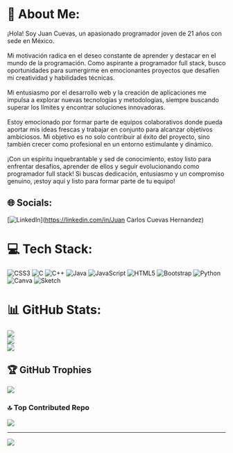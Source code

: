 # 💫 About Me:
¡Hola! Soy Juan Cuevas, un apasionado programador joven de 21 años con sede en México.<br><br>Mi motivación radica en el deseo constante de aprender y destacar en el mundo de la programación. Como aspirante a programador full stack, busco oportunidades para sumergirme en emocionantes proyectos que desafíen mi creatividad y habilidades técnicas.<br><br>Mi entusiasmo por el desarrollo web y la creación de aplicaciones me impulsa a explorar nuevas tecnologías y metodologías, siempre buscando superar los límites y encontrar soluciones innovadoras.<br><br>Estoy emocionado por formar parte de equipos colaborativos donde pueda aportar mis ideas frescas y trabajar en conjunto para alcanzar objetivos ambiciosos. Mi objetivo es no solo contribuir al éxito del proyecto, sino también crecer como profesional en un entorno estimulante y dinámico.<br><br>¡Con un espíritu inquebrantable y sed de conocimiento, estoy listo para enfrentar desafíos, aprender de ellos y seguir evolucionando como programador full stack! Si buscas dedicación, entusiasmo y un compromiso genuino, ¡estoy aquí y listo para formar parte de tu equipo!


## 🌐 Socials:
[![LinkedIn](https://img.shields.io/badge/LinkedIn-%230077B5.svg?logo=linkedin&logoColor=white)](https://linkedin.com/in/Juan Carlos Cuevas Hernandez) 

# 💻 Tech Stack:
![CSS3](https://img.shields.io/badge/css3-%231572B6.svg?style=plastic&logo=css3&logoColor=white) ![C](https://img.shields.io/badge/c-%2300599C.svg?style=plastic&logo=c&logoColor=white) ![C++](https://img.shields.io/badge/c++-%2300599C.svg?style=plastic&logo=c%2B%2B&logoColor=white) ![Java](https://img.shields.io/badge/java-%23ED8B00.svg?style=plastic&logo=openjdk&logoColor=white) ![JavaScript](https://img.shields.io/badge/javascript-%23323330.svg?style=plastic&logo=javascript&logoColor=%23F7DF1E) ![HTML5](https://img.shields.io/badge/html5-%23E34F26.svg?style=plastic&logo=html5&logoColor=white) ![Bootstrap](https://img.shields.io/badge/bootstrap-%238511FA.svg?style=plastic&logo=bootstrap&logoColor=white) ![Python](https://img.shields.io/badge/python-3670A0?style=plastic&logo=python&logoColor=ffdd54) ![Canva](https://img.shields.io/badge/Canva-%2300C4CC.svg?style=plastic&logo=Canva&logoColor=white) ![Sketch](https://img.shields.io/badge/Sketch-FFB387?style=plastic&logo=sketch&logoColor=black)
# 📊 GitHub Stats:
![](https://github-readme-stats.vercel.app/api?username=jcuevas340&theme=tokyonight&hide_border=false&include_all_commits=false&count_private=false)<br/>
![](https://github-readme-streak-stats.herokuapp.com/?user=jcuevas340&theme=tokyonight&hide_border=false)<br/>
![](https://github-readme-stats.vercel.app/api/top-langs/?username=jcuevas340&theme=tokyonight&hide_border=false&include_all_commits=false&count_private=false&layout=compact)

## 🏆 GitHub Trophies
![](https://github-profile-trophy.vercel.app/?username=jcuevas340&theme=tokyonight&no-frame=false&no-bg=true&margin-w=4)

### 🔝 Top Contributed Repo
![](https://github-contributor-stats.vercel.app/api?username=jcuevas340&limit=5&theme=tokyonight&combine_all_yearly_contributions=true)

---
[![](https://visitcount.itsvg.in/api?id=jcuevas340&icon=2&color=1)](https://visitcount.itsvg.in)

<!-- Proudly created with GPRM ( https://gprm.itsvg.in ) -->
